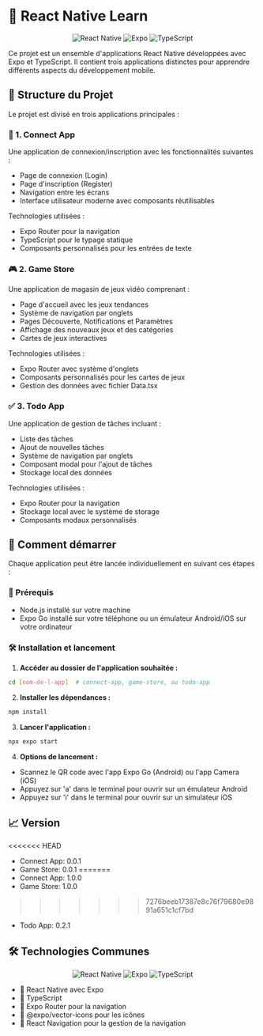 # 📱 React Native Learn

<div align="center">

![React Native](https://img.shields.io/badge/React_Native-20232A?style=for-the-badge&logo=react&logoColor=61DAFB)
![Expo](https://img.shields.io/badge/Expo-000020?style=for-the-badge&logo=expo&logoColor=white)
![TypeScript](https://img.shields.io/badge/TypeScript-007ACC?style=for-the-badge&logo=typescript&logoColor=white)

</div>

Ce projet est un ensemble d'applications React Native développées avec Expo et TypeScript. Il contient trois applications distinctes pour apprendre différents aspects du développement mobile.

## 🚀 Structure du Projet

Le projet est divisé en trois applications principales :

### 🔐 1. Connect App
Une application de connexion/inscription avec les fonctionnalités suivantes :
- Page de connexion (Login)
- Page d'inscription (Register)
- Navigation entre les écrans
- Interface utilisateur moderne avec composants réutilisables

Technologies utilisées :
- Expo Router pour la navigation
- TypeScript pour le typage statique
- Composants personnalisés pour les entrées de texte

### 🎮 2. Game Store
Une application de magasin de jeux vidéo comprenant :
- Page d'accueil avec les jeux tendances
- Système de navigation par onglets
- Pages Découverte, Notifications et Paramètres
- Affichage des nouveaux jeux et des catégories
- Cartes de jeux interactives

Technologies utilisées :
- Expo Router avec système d'onglets
- Composants personnalisés pour les cartes de jeux
- Gestion des données avec fichier Data.tsx

### ✅ 3. Todo App
Une application de gestion de tâches incluant :
- Liste des tâches
- Ajout de nouvelles tâches
- Système de navigation par onglets
- Composant modal pour l'ajout de tâches
- Stockage local des données

Technologies utilisées :
- Expo Router pour la navigation
- Stockage local avec le système de storage
- Composants modaux personnalisés

## 🚀 Comment démarrer

Chaque application peut être lancée individuellement en suivant ces étapes :

### 📱 Prérequis
- Node.js installé sur votre machine
- Expo Go installé sur votre téléphone ou un émulateur Android/iOS sur votre ordinateur

### 🛠️ Installation et lancement

1. **Accéder au dossier de l'application souhaitée :**
```bash
cd [nom-de-l-app]  # connect-app, game-store, ou todo-app
```

2. **Installer les dépendances :**
```bash
npm install
```

3. **Lancer l'application :**
```bash
npx expo start
```

4. **Options de lancement :**
- Scannez le QR code avec l'app Expo Go (Android) ou l'app Camera (iOS)
- Appuyez sur 'a' dans le terminal pour ouvrir sur un émulateur Android
- Appuyez sur 'i' dans le terminal pour ouvrir sur un simulateur iOS

## 📈 Version
<<<<<<< HEAD
- Connect App: 0.0.1
- Game Store: 0.0.1
=======
- Connect App: 1.0.0
- Game Store: 1.0.0
>>>>>>> 7276beeb17387e8c76f79680e9891a651c1cf7bd
- Todo App: 0.2.1

## 🛠️ Technologies Communes

<div align="center">

![React Native](https://img.shields.io/badge/React_Native-20232A?style=flat-square&logo=react&logoColor=61DAFB)
![Expo](https://img.shields.io/badge/Expo-000020?style=flat-square&logo=expo&logoColor=white)
![TypeScript](https://img.shields.io/badge/TypeScript-007ACC?style=flat-square&logo=typescript&logoColor=white)

</div>

- 📱 React Native avec Expo
- 📘 TypeScript
- 🔄 Expo Router pour la navigation
- 🎨 @expo/vector-icons pour les icônes
- 🧭 React Navigation pour la gestion de la navigation
